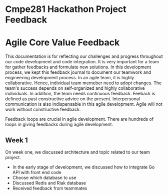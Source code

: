# Cmpe281 Hackathon Project Feedback
# Agile Core Value Feedback
This documentation is for reflecting our challenges and progress throughout our code development and code integration. It is very important for a team for gather feedbacks and formulate new solutions. In this development process, we kept this feedback journal to document our teamwork and engineering development process. In an agile team, it is highly collaborative. Hence, individual team memeber need to adopt  changes. The team's success depends on self-organized and highly collaborative individuals. In addition, the team needs continuous feedback. Feeback is defined as past constructive advice on the present. Interpersonal communication is also indispensable in this agile development. Agile will not work without constructive feedback.

Feedback loops are crucial in agile development. There are hundreds of loops in giving feedbacks during agile development. 


## Week 1
On week one, we discussed architecture and topic related to our team project. 
* In the early stage of development, we discussed how to integrate Go API with front end code
* Choose which database to use
* Discussed Redis and Riak database
*  Received feedback from teammates



